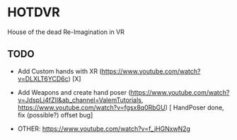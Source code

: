 # HOTDVR
House of the dead Re-Imagination in VR

## TODO
- Add Custom hands with XR (https://www.youtube.com/watch?v=DLXLT6YCD6c) [X]

- Add Weapons and create hand poser (https://www.youtube.com/watch?v=JdspLj4fZlI&ab_channel=ValemTutorials, https://www.youtube.com/watch?v=fgsx8q0RbGU) [ HandPoser done, fix (possible?) offset bug]

- OTHER: https://www.youtube.com/watch?v=f_jHGNxwN2g